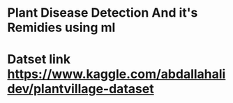 # Plant Disease Detection And it's Remidies using ml
# Datset link https://www.kaggle.com/abdallahalidev/plantvillage-dataset
